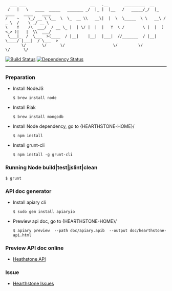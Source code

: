 
      ___ ___                            __   .__       _________  __                           
     /   |   \   ____  _____   _______ _/  |_ |  |__   /   _____/_/  |_   ____    ____    ____  
    /    ~    \_/ __ \ \__  \  \_  __ \\   __\|  |  \  \_____  \ \   __\ /  _ \  /    \ _/ __ \ 
    \    Y    /\  ___/  / __ \_ |  | \/ |  |  |   Y  \ /        \ |  |  (  <_> )|   |  \\  ___/ 
     \___|_  /  \___  >(____  / |__|    |__|  |___|  //_______  / |__|   \____/ |___|  / \___  >
           \/       \/      \/                     \/         \/                     \/      \/ 


[![Build Status](https://travis-ci.org/tim-tang/hearthstone.png?branch=master)](https://travis-ci.org/tim-tang/hearthstone) [![Dependency Status](https://gemnasium.com/tim-tang/hearthstone.png)](https://gemnasium.com/tim-tang/hearthstone)

---

### Preparation

- Install NodeJS

    ```
    $ brew install node
    ```
- Install Riak 

    ```
    $ brew install mongodb
    ```

- Install Node dependency, go to {HEARTHSTONE-HOME}/

    ```
    $ npm install
    ```

- Install grunt-cli

    ```
    $ npm install -g grunt-cli
    ```

### Running Node build|test|jslint|clean

    $ grunt 

### API doc generator

- Install apiary cli

    ```
    $ sudo gem install apiaryio
    ```
- Prewiew api doc, go to {HEARTHSTONE-HOME}/

    ```
    $ apiary preview  --path doc/apiary.apib  --output doc/hearthstone-api.html
    ```
### Preview API doc online

- [Heathstone API](http://htmlpreview.github.io/?https://github.com/tim-tang/hearthstone/blob/master/doc/hearthstone-api.html)

### Issue

- [Hearthstone Issues](https://github.com/tim-tang/hearthstone/issues)
